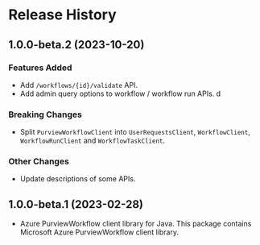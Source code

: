# Release History

## 1.0.0-beta.2 (2023-10-20)

### Features Added

- Add `/workflows/{id}/validate` API.
- Add admin query options to workflow / workflow run APIs.
d
### Breaking Changes

- Split `PurviewWorkflowClient` into `UserRequestsClient`, `WorkflowClient`, `WorkflowRunClient` and `WorkflowTaskClient`.

### Other Changes

- Update descriptions of some APIs.

## 1.0.0-beta.1 (2023-02-28)

- Azure PurviewWorkflow client library for Java. This package contains Microsoft Azure PurviewWorkflow client library.
